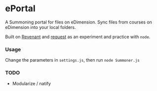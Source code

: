 # ePortal
A Summoning portal for files on eDimension. Sync files from courses on eDimension into your local folders.

Built on [Revenant](https://github.com/skewedlines/Revenant) and [request](https://www.npmjs.com/package/request) as an experiment and practice with `node`.

### Usage
Change the parameters in `settings.js`, then run `node Summoner.js`

### TODO
- Modularize / natify

